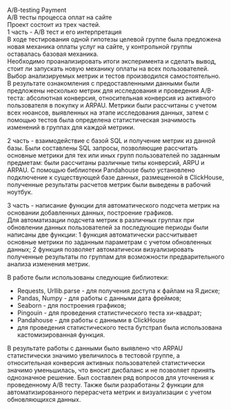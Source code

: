  A/B-testing Payment   
 A/B тесты процесса оплат на сайте   
 Проект состоит из трех частей.        
1 часть - А/В тест и его интерпретация      
В ходе тестирования одной гипотезы целевой группе была предложена новая механика оплаты услуг на сайте, у контрольной группы оставалась базовая механика.      
Необходимо проанализировать итоги эксперимента и сделать вывод, стоит ли запускать новую механику оплаты на всех пользователей.      
Выбор анализируемых метрик и тестов производился самостоятельно.
В результате ознакомления с предоставленными данными были предложены несколько метрик для исследования и проведения А/В-теста: абсолютная конверсия, относительная конверсия из активного пользователя в покупку и ARPAU. Метрики были рассчитаны с учетом всех нюансов, выявленных на этапе исследования данных, затем с помощью тестов была определена статистическая значимость изменений в группах для каждой метрики. 

2 часть - взаимодействие с базой SQL и получение метрик из данной базы.
Были составлены SQL запросы, позволяющие рассчитать основные метрики для тех или иных групп пользователей по заданным предметам: были рассчитаны различные типы конверсий, ARPU и ARPAU.
С помощью библиотеки Pandahouse было установлено подключение к существующей базе данных, размещенной в ClickHouse, полученные результаты расчетов метрик были выведены в рабочий ноутбук.

3 часть - написание функции для автоматического подсчета метрик на основании добавленных данных, построение графиков.      
Для автоматизации подсчета метрик в различных группах при обновлении данных пользователей за последующие периоды были написаны две функции: 1 функция автоматически рассчитывает основные метрики по заданным параметрам с учетом обновленных данных; 2 функция позволяет автоматически визуализировать полученные результаты по группам для возможности предварительного анализа изменения метрик. 

В работе были использованы следующие библиотеки:     
- Requests, Urllib.parse - для получения доступа к файлам на Я.диске;    
- Pandas, Numpy - для работы c данными дата фреймов;    
- Seaborn - для построения графиков;    
- Pingouin - для проведения статистического теста хи-квадрат;    
- Pandahouse - для работы с данными в ClickHouse
- для проведения статистического теста бутстрап была использована кастомизированная функция.     

В результате работы с данными было выявлено что ARPAU статистически значимо увеличилось в тестовой группе, а относительная конверсия активных пользователей статистически значимо уменьшилась, что вносит дисбаланс и не позволяет принять однозначное решение. Был составлен ряд вопросов для уточнения к проведенному А/В тесту. 
Также были разработаны 2 функции для автоматизированного перерасчета метрик и визуализации с учетом обновляющихся данных.
